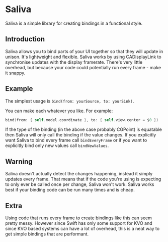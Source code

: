 # Saliva

Saliva is a simple library for creating bindings in a functional style.


## Introduction

Saliva allows you to bind parts of your UI together so that they will update in unison. It's lightweight and flexible. Saliva works by using CADisplayLink to synchronise updates with the display framerate. There's very little overhead, but because your code could potentially run every frame - make it snappy.


## Example

The simplest usage is `bind(from: yourSource, to: yourSink)`. 

You can make each whatever you like. For example:

```Swift
bind(from: { self.model.coordinate }, to: { self.view.center = $0 })
```
If the type of the binding (in the above case probably CGPoint) is equatable then Saliva will only call the binding if the value changes. If you explicitly want Saliva to bind every frame call `bindEveryFrame` or if you want to explicitly bind only new values call `bindNewValues`.


## Warning

Saliva doesn't actually detect the changes happening, instead it simply updates every frame. That means that if the code you're using is expecting to only ever be called once per change, Saliva won't work. Saliva works best if your binding code can be run many times and is cheap.


## Extra

Using code that runs every frame to create bindings like this can seem pretty messy. However since Swift has only some support for KVO and since KVO based systems can have a lot of overhead, this is a neat way to get simple bindings that are performant.

